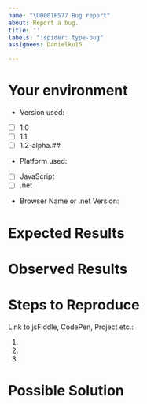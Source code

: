```yaml
---
name: "\U0001F577 Bug report"
about: Report a bug.
title: ''
labels: ":spider: type-bug"
assignees: Danielku15

---
```


<!--
❗❗ The issue templates provided here are mandatory to be used and filled out
❗❗ Issues not filling out the provided structure and details will be closed 
-->

# Your environment

* Version used: 
- [ ] 1.0 
- [ ] 1.1
- [ ] 1.2-alpha.## <!-- Add your exact version here -->
* Platform used: 
- [ ] JavaScript 
- [ ] .net 
* Browser Name or .net Version: 

# Expected Results
<!-- Explain here what is your expected behavior of alphaTab. -->

# Observed Results
<!-- Explain here how alphaTab is behaving currently. -->

# Steps to Reproduce
<!--
Explain here the exact steps how to reproduce the problem. Try to provide a
running sample showing the issue. If you have problem with a dedicated input file, 
please provide a download link or attach it to the issue. 
-->

Link to jsFiddle, CodePen, Project etc.: 

1. 
2. 
3.  

# Possible Solution 
<!-- If you already know a solution to the problem please provide it here. -->
